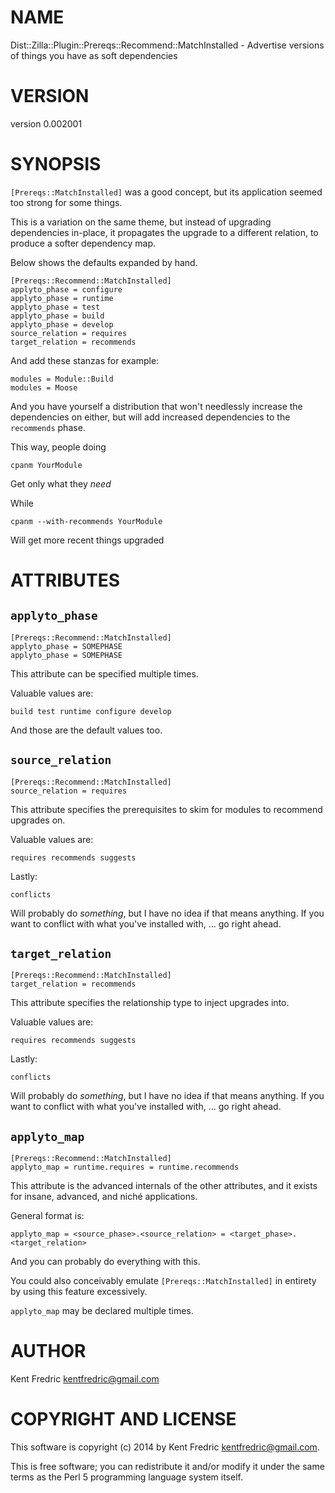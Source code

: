# NAME

Dist::Zilla::Plugin::Prereqs::Recommend::MatchInstalled - Advertise versions of things you have as soft dependencies

# VERSION

version 0.002001

# SYNOPSIS

`[Prereqs::MatchInstalled]` was a good concept, but its application seemed too strong for some things.

This is a variation on the same theme, but instead of upgrading dependencies in-place,
it propagates the upgrade to a different relation, to produce a softer dependency map.

Below shows the defaults expanded by hand.

    [Prereqs::Recommend::MatchInstalled]
    applyto_phase = configure
    applyto_phase = runtime
    applyto_phase = test
    applyto_phase = build
    applyto_phase = develop
    source_relation = requires
    target_relation = recommends

And add these stanzas for example:

    modules = Module::Build
    modules = Moose

And you have yourself a distribution that won't needlessly increase the dependencies
on either, but will add increased dependencies to the `recommends` phase.

This way, people doing

    cpanm YourModule

Get only what they _need_

While

    cpanm --with-recommends YourModule

Will get more recent things upgraded

# ATTRIBUTES

## `applyto_phase`

    [Prereqs::Recommend::MatchInstalled]
    applyto_phase = SOMEPHASE
    applyto_phase = SOMEPHASE

This attribute can be specified multiple times.

Valuable values are:

    build test runtime configure develop

And those are the default values too.

## `source_relation`

    [Prereqs::Recommend::MatchInstalled]
    source_relation = requires

This attribute specifies the prerequisites to skim for modules to recommend upgrades on.

Valuable values are:

    requires recommends suggests

Lastly:

    conflicts

Will probably do _something_, but I have no idea if that means anything. If you want to conflict with what you've installed with, ... go right ahead.

## `target_relation`

    [Prereqs::Recommend::MatchInstalled]
    target_relation = recommends

This attribute specifies the relationship type to inject upgrades into.

Valuable values are:

    requires recommends suggests

Lastly:

    conflicts

Will probably do _something_, but I have no idea if that means anything. If you want to conflict with what you've installed
with, ... go right ahead.

## `applyto_map`

    [Prereqs::Recommend::MatchInstalled]
    applyto_map = runtime.requires = runtime.recommends

This attribute is the advanced internals of the other attributes, and it exists for insane, advanced, and niché applications.

General format is:

    applyto_map = <source_phase>.<source_relation> = <target_phase>.<target_relation>

And you can probably do everything with this.

You could also conceivably emulate `[Prereqs::MatchInstalled]` in entirety by using this feature excessively.

`applyto_map` may be declared multiple times.

# AUTHOR

Kent Fredric <kentfredric@gmail.com>

# COPYRIGHT AND LICENSE

This software is copyright (c) 2014 by Kent Fredric <kentfredric@gmail.com>.

This is free software; you can redistribute it and/or modify it under
the same terms as the Perl 5 programming language system itself.
